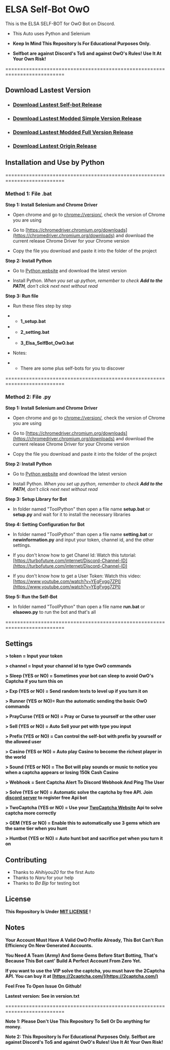 # ELSA Self-Bot OwO

This is the ELSA SELF-BOT for OwO Bot on Discord.

* This Auto uses Python and Selenium



* **Keep In Mind This Repository Is For Educational Purposes Only.** 

* **Selfbot are against Discord's ToS and against OwO's Rules! Use It At Your Own Risk!**

==========================================================================


## Download Lastest Version
* ### [Download Lastest Self-bot Release](https://github.com/Frozen-Queen-Elsa/Elsa-SelfBot-OwO/releases)

* ### [Download Lastest Modded Simple Version Release](https://github.com/FrozenQueenElsa0903/Elsa-Owo-Selfbot-ver-Simple/releases)

* ### [Download Lastest Modded Full Version Release](https://github.com/FrozenQueenElsa0903/Elsa-Owo-Selfbot-ver-Full/releases)
* ### [Download Lastest Origin Release](https://github.com/ahihiyou20/discord-selfbot-owo-bot/release)


## Installation and Use by Python

==========================================================================

### Method 1: File .bat

**Step 1: Install Selenium and Chrome Driver**

* Open chrome and go to [chrome://version/](chrome://version), check the version of Chrome you are using

* Go to [https://chromedriver.chromium.org/downloads](https://chromedriver.chromium.org/downloads) and download the current release Chrome Driver for your Chrome version

* Copy the file you download and paste it into the folder of the project

**Step 2: Install Python**

* Go to [Python website](https://www.python.org/downloads/) and download the latest version

* Install Python. *When you set up python, remember to check **Add to the PATH**, don't click next next without read*

**Step 3: Run file**

* Run these files step by step 

- - **1_setup.bat**  

- - **2_setting.bat** 

- - **3_Elsa_SelfBot_OwO.bat**

* Notes:
- - There are some plus self-bots for you to discover

==========================================================================
### Method 2: File .py

**Step 1: Install Selenium and Chrome Driver**

* Open chrome and go to [chrome://version/](chrome://version), check the version of Chrome you are using

* Go to [https://chromedriver.chromium.org/downloads](https://chromedriver.chromium.org/downloads) and download the current release Chrome Driver for your Chrome version

* Copy the file you download and paste it into the folder of the project

**Step 2: Install Python**

* Go to [Python website](https://www.python.org/downloads/) and download the latest version

* Install Python. *When you set up python, remember to check **Add to the PATH**, don't click next next without read*

**Step 3: Setup Library for Bot**

* In folder named "ToolPython" then open a file name **setup.bat** or **setup.py** and wait for it to install the necessary libraries

**Step 4: Setting Configuration for Bot**

* In folder named "ToolPython" than open a file name **setting.bat** or **newinformation.py** and input your token, channel id, and the other settings.

* If you don't know how to get Chanel Id: Watch this tutorial: [https://turbofuture.com/internet/Discord-Channel-ID](https://turbofuture.com/internet/Discord-Channel-ID)

* If you don't know how to get a User Token: Watch this video: [https://www.youtube.com/watch?v=YEgFvgg7ZPI](https://www.youtube.com/watch?v=YEgFvgg7ZPI)

**Step 5: Run the Self-Bot**

* In folder named "ToolPython" than open a file name **run.bat** or **elsaowo.py** to run the bot and that's all

==========================================================================

## Settings 
**> token = Input your token**

**> channel = Input your channel id to type OwO commands**

**> Sleep (YES or NO) = Sometimes your bot can sleep to avoid OwO's Captcha if you turn this on**

**> Exp (YES or NO) = Send random texts to level up if you turn it on**

**> Runner (YES or NO)= Run the automatic sending the basic OwO commands**

**> PrayCurse (YES or NO) = Pray or Curse to yourself or the other user**

**> Sell (YES or NO) = Auto Sell your pet with type you input**

**> Prefix (YES or NO) = Can control the self-bot with prefix by yourself or the allowed user**

**> Casino (YES or NO) = Auto play Casino to become the richest player in the world**

**> Sound (YES or NO) = The Bot will play sounds or music to notice you when a captcha appears or losing 150k Cash Casino**

**> Webhook = Sent Captcha Alert To Discord Webhook And Ping The User**

**> Solve (YES or NO) = Automatic solve the captcha by free API. Join [discord server](https://dsc.gg/serverafs) to register free Api bot**

**> TwoCaptcha (YES or NO) = Use your [TwoCaptcha Website](https://2captcha.com/) Api to solve captcha more correctly**

**> GEM (YES or NO) = Enable this to automatically use 3 gems which are the same tier when you hunt**

**> Huntbot (YES or NO) = Auto hunt bot and sacrifice pet when you turn it on**


## Contributing

* Thanks to *Ahihiyou20* for the first Auto
* Thanks to *Naru* for your help
* Thanks to *Bơ Bịp* for testing bot 

## License
**This Repository Is Under [MIT LICENSE](https://choosealicense.com/licenses/mit/) !**

## Notes
**Your Account Must Have A Valid OwO Profile Already, This Bot Can't Run Efficiency On New Generated Accounts.**

**You Need A Team (Army) And Some Gems Before Start Botting, That's Because This Bot cant' Build A Perfect Account From Zero Yet.**

**If you want to use the VIP solve the captcha, you must have the 2Captcha API. You can buy it at [https://2captcha.com/](https://2captcha.com/)**

**Feel Free To Open Issue On Github!**

**Lastest version: See in version.txt**

==========================================================================

**Note 1: Please Don't Use This Repository To Sell Or Do anything for money.**

**Note 2: This Repository Is For Educational Purposes Only. Selfbot are against Discord's ToS and against OwO's Rules! Use It At Your Own Risk!**


